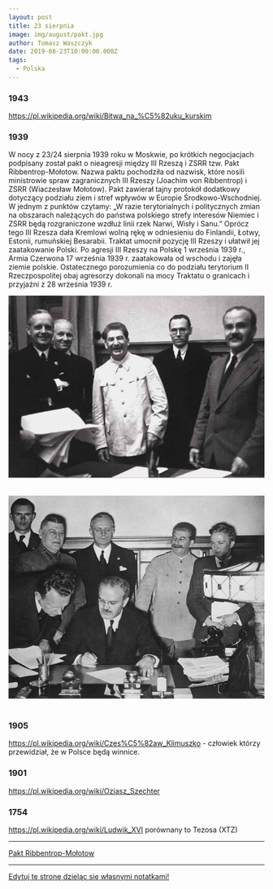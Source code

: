 ```yaml
---
layout: post
title: 23 sierpnia
image: img/august/pakt.jpg
author: Tomasz Waszczyk
date: 2019-08-23T10:00:00.000Z
tags:
  - Polska
---
```


### 1943

https://pl.wikipedia.org/wiki/Bitwa_na_%C5%82uku_kurskim

### 1939

W nocy z 23/24 sierpnia 1939 roku w Moskwie, po krótkich negocjacjach podpisany został pakt o nieagresji między III Rzeszą i ZSRR tzw. Pakt Ribbentrop-Mołotow.
Nazwa paktu pochodziła od nazwisk, które nosili ministrowie spraw zagranicznych III Rzeszy (Joachim von Ribbentrop) i ZSRR (Wiaczesław Mołotow). Pakt zawierał tajny protokół dodatkowy dotyczący podziału ziem i stref wpływów w Europie Środkowo-Wschodniej. W jednym z punktów czytamy: „W razie terytorialnych i politycznych zmian na obszarach należących do państwa polskiego strefy interesów Niemiec i ZSRR będą rozgraniczone wzdłuż linii rzek Narwi, Wisły i Sanu.” Oprócz tego III Rzesza dała Kremlowi wolną rękę w odniesieniu do Finlandii, Łotwy, Estonii, rumuńskiej Besarabii.
Traktat umocnił pozycję III Rzeszy i ułatwił jej zaatakowanie Polski.  Po agresji III Rzeszy na Polskę 1 września 1939 r., Armia Czerwona 17 września 1939 r. zaatakowała od wschodu i zajęła ziemie polskie. Ostatecznego porozumienia co do podziału terytorium II Rzeczpospolitej obaj agresorzy dokonali na mocy Traktatu o granicach i przyjaźni z 28 września 1939 r.

<img src="./img/august/pakt.jpg"><br><br>

<img src="./img/august/pakt2.jpeg"><br><br>

### 1905

https://pl.wikipedia.org/wiki/Czes%C5%82aw_Klimuszko - człowiek którzy przewidział, że w Polsce będą winnice.

### 1901

https://pl.wikipedia.org/wiki/Ozjasz_Szechter

### 1754

https://pl.wikipedia.org/wiki/Ludwik_XVI porównany to Tezosa (XTZ)

---

<a href="https://pl.wikipedia.org/wiki/Pakt_Ribbentrop-Mo%C5%82otow" target="_blank">Pakt Ribbentrop-Mołotow</a>

---

<a href="https://github.com/TomaszWaszczyk/historia.waszczyk.com/edit/master/src/content/august-23.md" target="_blank">Edytuj tę stronę dzieląc się własnymi notatkami!</a>
